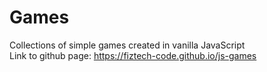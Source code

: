 # Games
Collections of simple games created in vanilla JavaScript <br/>
Link to github page: https://fiztech-code.github.io/js-games
